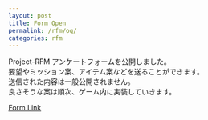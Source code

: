 ```yaml
---
layout: post
title: Form Open
permalink: /rfm/oq/
categories: rfm
---
```


Project-RFM アンケートフォームを公開しました。   
要望やミッション案、アイテム案などを送ることができます。<br/>
送信された内容は一般公開されません。    
良さそうな案は順次、ゲーム内に実装していきます。      

[Form Link](https://goo.gl/forms/OnwlUdgxUEjOkIXV2)<br/>
